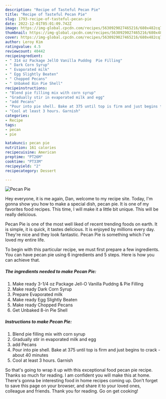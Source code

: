 ```yaml
---
description: "Recipe of Tasteful Pecan Pie"
title: "Recipe of Tasteful Pecan Pie"
slug: 1793-recipe-of-tasteful-pecan-pie
date: 2022-12-01T05:01:09.742Z
image: https://img-global.cpcdn.com/recipes/5630929027465216/680x482cq70/pecan-pie-recipe-main-photo.jpg
thumbnail: https://img-global.cpcdn.com/recipes/5630929027465216/680x482cq70/pecan-pie-recipe-main-photo.jpg
cover: https://img-global.cpcdn.com/recipes/5630929027465216/680x482cq70/pecan-pie-recipe-main-photo.jpg
author: Leroy Kim
ratingvalue: 4.5
reviewcount: 40442
recipeingredient:
- " 314 oz Package JellO Vanilla Puddng  Pie Filling"
- " Dark Corn Syrup"
- " Evaporated milk"
- " Egg Slightly Beaten"
- " Chopped Pecans"
- " Unbaked 8in Pie Shell"
recipeinstructions:
- "Blend pie filling mix with corn syrup"
- "Gradually stir in evaporated milk and egg"
- "add Pecans"
- "Pour into pie shell. Bake at 375 until top is firm and just begins to crack - about 40 minutes"
- "Cool at least 3 hours. Garnish"
categories:
- Recipe
tags:
- pecan
- pie

katakunci: pecan pie 
nutrition: 161 calories
recipecuisine: American
preptime: "PT26M"
cooktime: "PT33M"
recipeyield: "2"
recipecategory: Dessert

---
```



![Pecan Pie](https://img-global.cpcdn.com/recipes/5630929027465216/680x482cq70/pecan-pie-recipe-main-photo.jpg)

Hey everyone, it is me again, Dan, welcome to my recipe site. Today, I'm gonna show you how to make a special dish, pecan pie. It is one of my favorites food recipes. This time, I will make it a little bit unique. This will be really delicious.



Pecan Pie is one of the most well liked of recent trending foods on earth. It is simple, it is quick, it tastes delicious. It is enjoyed by millions every day. They're nice and they look fantastic. Pecan Pie is something which I've loved my entire life.


To begin with this particular recipe, we must first prepare a few ingredients. You can have pecan pie using 6 ingredients and 5 steps. Here is how you can achieve that.

<!--inarticleads1-->

##### The ingredients needed to make Pecan Pie:

1. Make ready  3-1/4 oz Package Jell-O Vanilla Puddng &amp; Pie Filling
1. Make ready  Dark Corn Syrup
1. Prepare  Evaporated milk
1. Make ready  Egg Slightly Beaten
1. Make ready  Chopped Pecans
1. Get  Unbaked 8-in Pie Shell




<!--inarticleads2-->

##### Instructions to make Pecan Pie:

1. Blend pie filling mix with corn syrup
1. Gradually stir in evaporated milk and egg
1. add Pecans
1. Pour into pie shell. Bake at 375 until top is firm and just begins to crack - about 40 minutes
1. Cool at least 3 hours. Garnish




So that's going to wrap it up with this exceptional food pecan pie recipe. Thanks so much for reading. I am confident you will make this at home. There's gonna be interesting food in home recipes coming up. Don't forget to save this page on your browser, and share it to your loved ones, colleague and friends. Thank you for reading. Go on get cooking!
